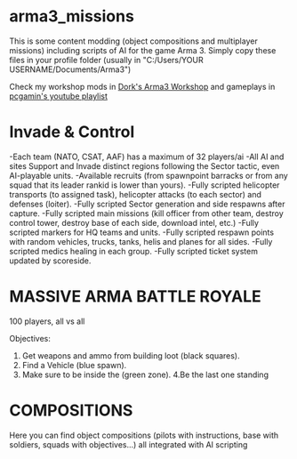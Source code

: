 # arma3_missions
This is some content modding (object compositions and multiplayer missions) including scripts of AI for the game Arma 3. 
Simply copy these files in your profile folder (usually in "C:/Users/YOUR USERNAME/Documents/Arma3")

Check my workshop mods in [Dork's Arma3 Workshop](https://steamcommunity.com/id/dber/myworkshopfiles/?appid=107410) and gameplays in [pcgamin's youtube playlist](https://www.youtube.com/playlist?list=PLiejaJiVq8HD_B1AAd9ZZBopjGj8ns-ce)

# Invade & Control

-Each team (NATO, CSAT, AAF) has a maximum of 32 players/ai
-All AI and sites Support and Invade distinct regions following the Sector tactic, even AI-playable units.
-Available recruits (from spawnpoint barracks or from any squad that its leader rankid is lower than yours).
-Fully scripted helicopter transports (to assigned task), helicopter attacks (to each sector) and defenses (loiter).
-Fully scripted Sector generation and side respawns after capture.
-Fully scripted main missions (kill officer from other team, destroy control tower, destroy base of each side, download intel, etc.)
-Fully scripted markers for HQ teams and units.
-Fully scripted respawn points with random vehicles, trucks, tanks, helis and planes for all sides.
-Fully scripted medics healing in each group.
-Fully scripted ticket system updated by scoreside.

# MASSIVE ARMA BATTLE ROYALE

100 players, all vs all

Objectives:
1. Get weapons and ammo from building loot (black squares).
2. Find a Vehicle (blue spawn).
3. Make sure to be inside the (green zone).
4.Be the last one standing

# COMPOSITIONS

Here you can find object compositions (pilots with instructions, base with soldiers, squads with objectives...) all integrated with AI scripting
